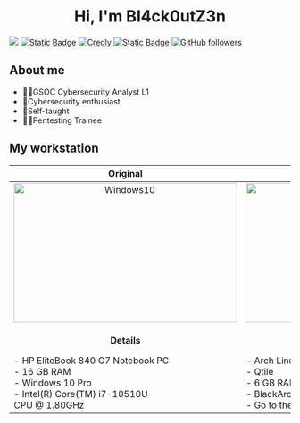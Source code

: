 <div align="center">
  <h1 text-align="center">Hi, I'm <b>Bl4ck0utZ3n</b></h1>
</div>

![](https://i.imgur.com/ECCZbnd.png)
[![Static Badge](https://img.shields.io/badge/LinkedIn-blue?style=flat-square&logo=linkedin&logoColor=%23ffffff&color=%230066c8)](https://cr.linkedin.com/in/byron-bolivar)
[![Credly](https://img.shields.io/badge/Credly-red?style=flat-square&logo=credly&logoColor=%23ffffff&color=%23f36c21)](https://www.credly.com/users/byron-bolivar/badges)
[![Static Badge](https://img.shields.io/badge/HackTheBox-blue?style=flat-square&logo=hackthebox&logoColor=%239fef00&color=%23121927)](https://app.hackthebox.com/users/1177924)
![GitHub followers](https://img.shields.io/github/followers/Bl4ck0utZ3n?style=flat-square&logo=github&logoColor=%23ffffff&labelColor=%231d2f3c&color=%23ffb000)

<h2>About me</h2>

- 👨‍💻GSOC Cybersecurity Analyst L1
- 🤖Cybersecurity enthusiast
- 📖Self-taught
- 🐱‍💻Pentesting Trainee

<h2>My workstation</h2>

<div align=center>
  <table>
    <thead>
      <tr>
        <th>Original</th>
        <th>VMWare Virtual Machine</th>
      </tr>
    </thead>
    <tbody>
      <tr>
        <td align = "center"><img src="https://i.imgur.com/br9XCUn.gif" alt="Windows10" width="400" height="250"></td>
        <td align = "center"><img src="https://i.imgur.com/8HD7T7W.gif" alt="Arch" width="400" height="250"></td>
      </tr>
      <tr>
        <td>
          <p align="center"><strong>Details</strong></p>
          - HP EliteBook 840 G7 Notebook PC<br>
          - 16 GB RAM<br>
          - Windows 10 Pro<br>
          - Intel(R) Core(TM) i7-10510U <br>
          CPU @ 1.80GHz
        </td>
        <td>
          <p align="center"><strong>Details</strong></p>
          - Arch Linux<br>
          - Qtile<br>
          - 6 GB RAM<br>
          - BlackArch Distro<br>
          - Go to the Dotfiles Repo
        </td>
      </tr>
    </tbody>
  </table>
</div>
